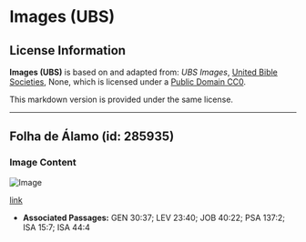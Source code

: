 # Images (UBS)

## License Information

**Images (UBS)** is based on and adapted from: _UBS Images_, [United Bible Societies](https://unitedbiblesocieties.org/), None, which is licensed under a [Public Domain CC0](https://creativecommons.org/public-domain/cc0/).

This markdown version is provided under the same license.



--------------------------------

## Folha de Álamo (id: 285935)

### Image Content

![Image](https://cdn.aquifer.bible/aquifer-content/resources/Media/WEB-0731_poplar_leaf.jpg)

[link](https://cdn.aquifer.bible/aquifer-content/resources/Media/WEB-0731_poplar_leaf.jpg)

* **Associated Passages:** GEN 30:37; LEV 23:40; JOB 40:22; PSA 137:2; ISA 15:7; ISA 44:4

